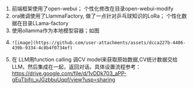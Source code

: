 1. 前端框架使用了open-webui； 个性化修改在目录open-webui-modify
2. ora微调使用了LlammaFactory, 做了一点针对乒乓球知识的LoRa； 个性化数据在目录LLama-factory
3. 使用ollamma作为本地模型容器；如图
4.     ![image](https://github.com/user-attachments/assets/dcca227b-4406-439b-9334-4c8b4f0734ef)

5. 在 LLM用function calling 调CV model来获取原始数据,CV统计数据交给LLM，然后集成在一起，返回对话。具体设置流程参考：https://drive.google.com/file/d/1vDDk703_aPP-gEuTbifo_vJGzbbuUqpf/view?usp=sharing
